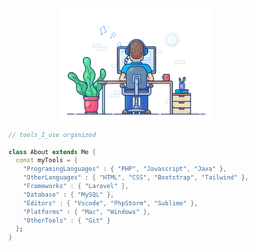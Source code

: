 <div align="center" width="50">
<img src="https://github.com/baglanz/baglanz/blob/main/dev-working_rounded.gif?raw=true" href="https://github.com/sp-xd" alt="CoDiNg RocKs"  width="60%"/><br> 
</div>
  
```dart
// tools_I_use organized

class About extends Me { 
  const myTools = {  
    "ProgramingLanguages" : { "PHP", "Javascript", "Java" },
    "OtherLanguages" : { "HTML", "CSS", "Bootstrap", "Tailwind" },
    "Frameworks" : { "Laravel" },
    "Database" : { "MySQL" },
    "Editors" : { "Vscode", "PhpStorm", "Sublime" },
    "Platforms" : { "Mac", "Windows" },
    "OtherTools" : { "Git" }
  };
}
```
